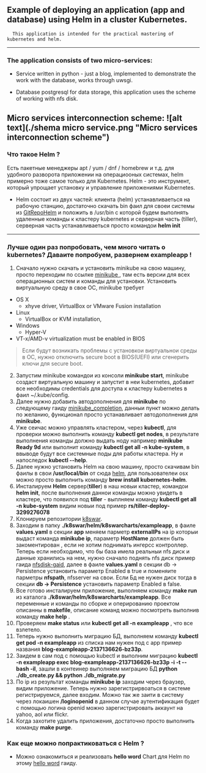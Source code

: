 ## Example of deploying an application (app and database) using Helm in a cluster Kubernetes.

      This application is intended for the practical mastering of kubernetes and helm.
  ---
### The application consists of two micro-services:

- Service written in python - just a blog, implemented to demonstrate the work with the database, works through uwsgi.

- Database postgresql for data storage, this application uses the scheme of working with nfs disk.

**Micro services interconnection scheme**:
![alt text](./shema micro service.png "Micro services interconnection scheme")
---

### Что такое Helm ?
Есть пакетные менеджеры apt / yum / dnf /  homebrew и т.д. для удобного разворота приложении на операциооных системах, helm примерно тоже самое только для Kubernetes. Helm - это инструмент, который упрощает установку и управление приложениями Kubernetes.

- Helm состоит из двух частей: клиента (helm) устанавливаеться на рабочую станцию, достаточно скачать bin фаил для своеи системы из [GitRepoHelm](https://github.com/kubernetes/helm) и положить в /usr/bin  с которой будем выполнять удаленные команды к кластеру kubernetes и серверная часть (tiller), серверная часть устанавливаеться просто командои **helm init**
---
### Лучше один раз попробовать, чем много читать о kubernetes? Даваите попробуем, развернем exampleapp !
1. Сначало нужно скачать и установить minikube на свою машину, просто переходим по ссылке  [minikube ](https://github.com/kubernetes/minikube/releases), там есть версии для всех операционных систем и команды для установки. Установить виртуальную среду в свое ОС, minikube требует
  * OS X
    - xhyve driver, VirtualBox or VMware Fusion installation
  * Linux
    - VirtualBox or KVM installation,
  * Windows
    - Hyper-V
  * VT-x/AMD-v virtualization must be enabled in BIOS

> Если будут возникать проблемы с установкои виртуальнои среды в ОС, нужно отключить secure boot в BIOS(UEFI) или сгенерить ключи для secure boot.

2. Запустим minikube командои из консоли **minikube start**, minikube создаст виртуальную машину и запустит в неи kubernetes, добавит все необходимы credentials для доступа к кластеру kubernetes в фаил ~/.kube/config.
3. Далее нужно добавить автодополнения для **minikube** по следующему гаиду [minikube_completion](https://github.com/kubernetes/minikube/blob/master/docs/minikube_completion.md), данныи пункт можно делать по желанию, функционал просто устанавливает автодополнения для **minikube**.
3. Уже сеичас можно управлять кластером, через **kubectl**, для проверки можно выполнить команду **kubectl get nodes**, в результате выполнения команды должно выдать ноду например **minikube   Ready     9d** или выполнит команду **kubectl get all -n kube-system**, в ввыводе будут все системные поды для работы кластера. Ну и напоследок **kubectl --help**.
5. Далее нужно установить Helm на свою машину, просто скачивам bin фаилы в свои **/usr/local/bin** от сюда [helm](https://github.com/kubernetes/helm), для пользователеи osx можно просто выполнить команду **brew install kubernetes-helm**.
6. Инсталируем **Helm** сервер(**tiller**) в наш новыи кластер, командои **helm init**, после выполнения даннои команды можно увидеть в кластере, что появился под **tiller** - выплняем команду **kubectl get all -n kube-system** видим новыи под пример **rs/tiller-deploy-3299276078**
7. Клонируем репозитории [k8swar](https://stash.wargaming.net/projects/CLANWARS/repos/k8swar/browse).
8. Заходим в папку **./k8swar/helm/k8swarcharts/exampleapp**, в фаиле **values.yaml** в секции **app** меняем парметр **externalIPs** на ip которыи выдаст команда **minikube ip**, параметр **HostName** должен быть закоментирован , если не хотим поднимать ингерсс контроллер. Теперь  если необходимо, что бы база имела реальныи nfs диск и данные хранились на нем,  нужно сначало поднять nfs диск пример гаида [nfsdisk-gaid](https://www.digitalocean.com/community/tutorials/how-to-set-up-an-nfs-mount-on-centos-6), далее в фаиле  **values.yaml**  в секции db -> Persistence установить параметр Enabled в true и поменяите парметры **nfspath**, nfsserver на свои. Если Бд не нужен диск тогда  в секции **db -> Persistence** установить параметр Enabled в false.
9. Все готово инсталируем приложение, выполняем команду **make run** из каталога **./k8swar/helm/k8swarcharts/exampleapp**. Все переменные и команды по сборке и оперированию проектом описанны в **makefile**, описание команд можно посмотреть выполнив команду **make help** .
10. Проверяем **make status** или **kubectl get all -n exampleapp** , что все взлетело.
11. Теперь нужно выполнить миграцию БД, выполняем команду **kubectl get pod -n exampleapp** из списка нам нужен под с app пример названия **blog-exampleapp-2137136626-bz33p**.
12. Заидем в сам под с помощью kubectl и выполним миграцию **kubectl -n exampleapp exec blog-exampleapp-2137136626-bz33p   -i -t -- bash -il**, зашли в контеинер выполняем миграцию БД **python ./db_create.py && python ./db_migrate.py**
13. По ip из результат команды **minikube ip** заходим через браузер, видим приложение. Теперь нужно зарегистрирвоаться в системе регистрируемся, далее входим. Можно так же заити в систему через локаишен **/loginopenid** в данном случае аутентификация будет с помощью логина openid можно зарегистрировать аккаунт на yahoo, aol или flickr.
14. Когда захотите удалить приложения, достаточно просто выполнить команду **make purge**.

### Как еще можно попрактиковаться с Helm ?

- Можно ознакомиться и реализовать **hello word** Chart для Helm по этому [hello word](https://hackernoon.com/the-missing-ci-cd-kubernetes-component-helm-package-manager-1fe002aac680#.ujhdretpb) гаиду.  
